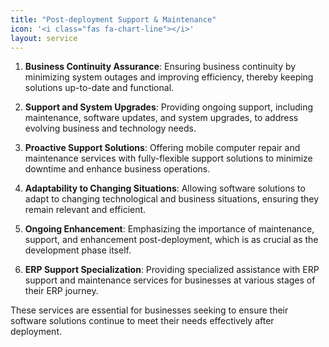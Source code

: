 ```yaml
---
title: "Post-deployment Support & Maintenance"
icon: '<i class="fas fa-chart-line"></i>'
layout: service
---
```


1. **Business Continuity Assurance**: Ensuring business continuity by minimizing system outages and improving efficiency, thereby keeping solutions up-to-date and functional.


2. **Support and System Upgrades**: Providing ongoing support, including maintenance, software updates, and system upgrades, to address evolving business and technology needs.


3. **Proactive Support Solutions**: Offering mobile computer repair and maintenance services with fully-flexible support solutions to minimize downtime and enhance business operations.


4. **Adaptability to Changing Situations**: Allowing software solutions to adapt to changing technological and business situations, ensuring they remain relevant and efficient.


5. **Ongoing Enhancement**: Emphasizing the importance of maintenance, support, and enhancement post-deployment, which is as crucial as the development phase itself.


6. **ERP Support Specialization**: Providing specialized assistance with ERP support and maintenance services for businesses at various stages of their ERP journey.

These services are essential for businesses seeking to ensure their software solutions continue to meet their needs effectively after deployment.
